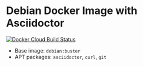 # Debian Docker Image with Asciidoctor

[![Docker Cloud Build Status](https://img.shields.io/docker/cloud/build/iquiw/debian-asciidoctor?style=flat-square)](https://hub.docker.com/r/iquiw/debian-asciidoctor)

* Base image: `debian:buster`
* APT packages: `asciidoctor`, `curl`, `git`
